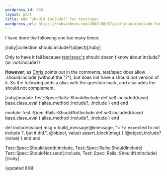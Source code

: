 ```yaml
--- 
wordpress_id: 334
layout: post
title: Add "should.include?" for test/spec
wordpress_url: https://robsanheim.com/2007/08/07/add-shouldinclude-for-testspec/
---
```

I have done the following one too many times:

[ruby]collection.should.include?(object)[/ruby]

Only to have it fail because <a href="https://errtheblog.com/post/4268">test/spec's</a> should doesn't know about include? (or .not.include?)  

<strong>However</strong>, as <a href="https://errtheblog.com/">Chris</a> points out in the comments, test/spec does allow .should.include (without the "?"), but does not have a should.not version of it.  So the following adds a alias with the question mark, and also adds the should.not complement.

[ruby]module Test::Spec::Rails::ShouldInclude
  def self.included(base)
    base.class_eval { alias_method :include?, :include }
  end
end

module Test::Spec::Rails::ShouldNotInclude
  def self.included(base)
    base.class_eval { alias_method :include?, :include }
  end
  
  def include(value)
    msg = build_message(@message, "< ?> expected to not include ?, but it did.", 
                        @object, value)
    assert_block(msg) { !@object.include?(value) }
  end
end

Test::Spec::Should.send(:include, Test::Spec::Rails::ShouldInclude)
Test::Spec::ShouldNot.send(:include, Test::Spec::Rails::ShouldNotInclude)
[/ruby]

(updated 8/8)
